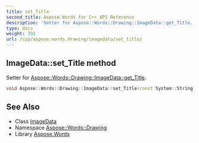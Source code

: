 ```yaml
---
title: set_Title
second_title: Aspose.Words for C++ API Reference
description: 'Setter for Aspose::Words::Drawing::ImageData::get_Title.'
type: docs
weight: 391
url: /cpp/aspose.words.drawing/imagedata/set_title/
---
```

## ImageData::set_Title method


Setter for [Aspose::Words::Drawing::ImageData::get_Title](../get_title/).

```cpp
void Aspose::Words::Drawing::ImageData::set_Title(const System::String &value)
```

## See Also

* Class [ImageData](../)
* Namespace [Aspose::Words::Drawing](../../)
* Library [Aspose.Words](../../../)
